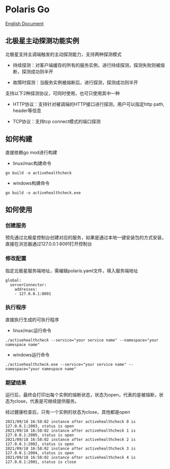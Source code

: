# Polaris Go

[English Document](./README.md)

## 北极星主动探测功能实例

北极星支持主调端触发的主动探测能力，支持两种探测模式

- 持续探测：对客户端缓存的所有的服务实例，进行持续探测，探测失败则被熔断，探测成功则半开

- 故障时探测：当服务实例被熔断后，进行探测，探测成功则半开

支持以下2种探测协议，可同时使用，也可只使用其中一种

- HTTP协议：支持针对被调端的HTTP接口进行探测，用户可以指定http path, header等信息

- TCP协议：支持tcp connect模式的端口探测

## 如何构建

直接依赖go mod进行构建

- linux/mac构建命令
```
go build -o activehealthcheck
```
- windows构建命令
```
go build -o activehealthcheck.exe
```

## 如何使用

### 创建服务

预先通过北极星控制台创建对应的服务，如果是通过本地一键安装包的方式安装，直接在浏览器通过127.0.0.1:8091打开控制台

### 修改配置

指定北极星服务端地址，需编辑polaris.yaml文件，填入服务端地址

```
global:
  serverConnector:
    addresses:
    - 127.0.0.1:8091
```

### 执行程序

直接执行生成的可执行程序

- linux/mac运行命令
```
./activehealthcheck --service="your service name" --namespace="your namespace name"
```

- windows运行命令
```
./activehealthcheck.exe --service="your service name" --namespace="your namespace name"
```

### 期望结果

运行后，最终会打印出每个实例的熔断状态，状态为open，代表的是被熔断，状态为close，代表是可继续提供服务。

经过健康检查后，只有一个实例的状态为close，其他都是open

```
2021/09/18 16:58:02 instance after activehealthcheck 0 is 127.0.0.1:2003, status is open
2021/09/18 16:58:02 instance after activehealthcheck 1 is 127.0.0.1:2005, status is open
2021/09/18 16:58:02 instance after activehealthcheck 2 is 127.0.0.1:2002, status is open
2021/09/18 16:58:02 instance after activehealthcheck 3 is 127.0.0.1:2004, status is open
2021/09/18 16:58:02 instance after activehealthcheck 4 is 127.0.0.1:2001, status is close
```
